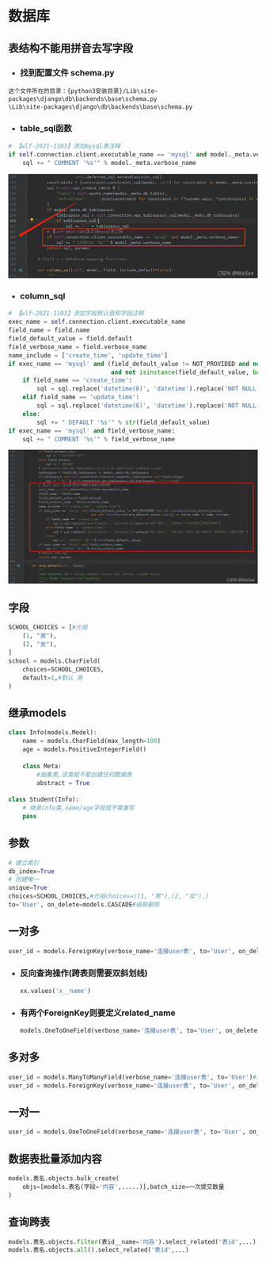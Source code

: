 # 数据库

## 表结构不能用拼音去写字段

- ### 找到配置文件 schema.py

```text
这个文件所在的目录：{python3安装目录}/Lib\site-packages\django\db\backends\base\schema.py
\Lib\site-packages\django\db\backends\base\schema.py
```

- ### table_sql函数

```py
# 【wlf-2021-1103】添加mysql表注释
if self.connection.client.executable_name == 'mysql' and model._meta.verbose_name:
    sql += " COMMENT '%s'" % model._meta.verbose_name
```

![c2f2d1968b0947b6a962ce6b3208e68a](./assets/c2f2d1968b0947b6a962ce6b3208e68a.png)

- ### column_sql

```py
# 【wlf-2021-1103】添加字段默认值和字段注释
exec_name = self.connection.client.executable_name
field_name = field.name
field_default_value = field.default
field_verbose_name = field.verbose_name
name_include = ['create_time', 'update_time']
if exec_name == 'mysql' and (field_default_value != NOT_PROVIDED and not callable(field_default_value) 
                             and not isinstance(field_default_value, bool)) or field_name in name_include:
    if field_name == 'create_time':
        sql = sql.replace('datetime(6)', 'datetime').replace('NOT NULL', 'DEFAULT CURRENT_TIMESTAMP')
    elif field_name == 'update_time':
        sql = sql.replace('datetime(6)', 'datetime').replace('NOT NULL', 'DEFAULT NULL ON UPDATE CURRENT_TIMESTAMP')
    else:
        sql += " DEFAULT '%s'" % str(field_default_value)
if exec_name == 'mysql' and field_verbose_name:
    sql += " COMMENT '%s'" % field_verbose_name
```

![12](./assets/12.png)

## 字段

```py
SCHOOL_CHOICES = [#元祖
    (1, "男"),
    (2, "女"),
]
school = models.CharField(
    choices=SCHOOL_CHOICES,
    default=1,#默认 男
)
```

## 继承models

```py
class Info(models.Model):
    name = models.CharField(max_length=100)
    age = models.PositiveIntegerField()
 
    class Meta:
        #抽象类,该类就不能创建任何数据表
    	abstract = True
 
class Student(Info):
    # 继承info类,name/age字段就不需重写
	pass
```

## 参数

```py
# 建立索引
db_index=True
# 创建唯一
unique=True
choices=SCHOOL_CHOICES,#元祖choices=((1, "男"),(2, "女"),)
to='User', on_delete=models.CASCADE#级联删除
```

## 一对多

```py
user_id = models.ForeignKey(verbose_name='连接user表', to='User', on_delete=models.CASCADE)
```

- ### 反向查询操作(跨表则需要双斜划线)

  ```py
  xx.values('x__name')
  ```

  

- ### 有两个ForeignKey则要定义related_name

  ```py
  models.OneToOneField(verbose_name='连接user表', to='User', on_delete=models.CASCADE,related_name='d_body')
  ```

  

## 多对多

```py
user_id = models.ManyToManyField(verbose_name='连接user表', to='User')#注意:第三张表不能添加别的字段
user_id = models.ForeignKey(verbose_name='连接user表', to='User', on_delete=models.CASCADE)#在第三张表用两次ForeignKey把两张表连起来
```

## 一对一

```py
user_id = models.OneToOneField(verbose_name='连接user表', to='User', on_delete=models.CASCADE)
```

## 数据表批量添加内容

```py
models.表名.objects.bulk_create(
	objs=[models.表名(字段='内容',.....)],batch_size=一次提交数量
)
```

## 查询跨表

```py
models.表名.objects.filter(表id__name='内容').select_related('表id',...)
models.表名.objects.all().select_related('表id',...)
```



